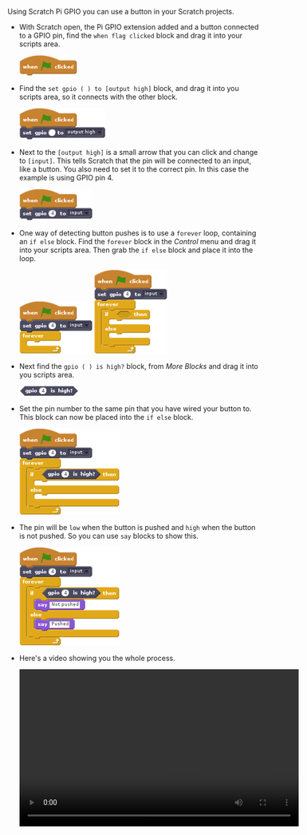 Using Scratch Pi GPIO you can use a button in your Scratch projects.

- With Scratch open, the Pi GPIO extension added and a button connected to a GPIO pin, find the `when flag clicked` block and drag it into your scripts area.

	![flag block](images/flag.png)

- Find the `set gpio ( ) to [output high]` block, and drag it into you scripts area, so it connects with the other block.

	![output block](images/output.png)

- Next to the `[output high]` is a small arrow that you can click and change to `[input]`. This tells Scratch that the pin will be connected to an input, like a button. You also need to set it to the correct pin. In this case the example is using GPIO pin 4.

	![input block](images/input.png)

- One way of detecting button pushes is to use a `forever` loop, containing an `if else` block. Find the `forever` block in the *Control* menu and drag it into your scripts area. Then grab the `if else` block and place it into the loop.

	![forever if](images/forever.png)
	![if else block](images/ifelse.png)

- Next find the `gpio ( ) is high?` block, from *More Blocks* and drag it into you scripts area.

	![high block](images/high.png)

- Set the pin number to the same pin that you have wired your button to. This block can now be placed into the `if else` block.

	![high block connected](images/high-connect.png)

- The pin will be `low` when the button is pushed and `high` when the button is not pushed. So you can use `say` blocks to show this.

	![completed script](images/complete.png)

- Here's a video showing you the whole process.

	<video width="560" height="315" controls>
	<source src="https://s3.eu-west-2.amazonaws.com/learning-resources-production/projects/rpi-scratch-button/c79b0bdd8e3d6cee705ccde31f7d7d64ace5be24/en/images/scratch-pi-gpio-button.webm" type="video/webm">
	Try using Firefox or Chrome for WebM support
	</video>

